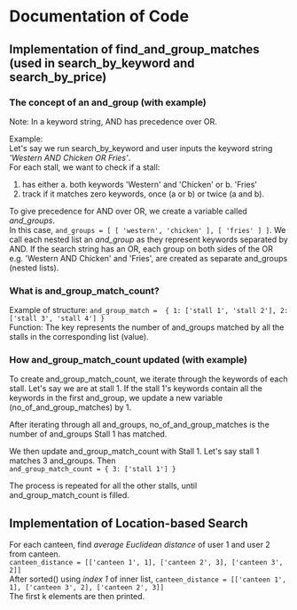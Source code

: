 # Documentation of Code 

## Implementation of find_and_group_matches (used in search_by_keyword and search_by_price)

### The concept of an and_group (with example)  
Note: In a keyword string, AND has precedence over OR.  

Example:  
Let's say we run search_by_keyword and user inputs the keyword string *'Western AND Chicken OR Fries'*.  
For each stall, we want to check if a stall:  
  1. has either a. both keywords 'Western' and 'Chicken' or b. 'Fries'
  2. track if it matches zero keywords, once (a or b) or twice (a and b).

To give precedence for AND over OR, we create a variable called *and_groups*.   
In this case, `and_groups = [ [ 'western', 'chicken' ], [ 'fries' ] ]`. 
We call each nested list an *and_group* as they represent keywords separated by AND.
If the search string has an OR, each group on both sides of the OR e.g. 'Western AND Chicken' and 'Fries',
are created as separate and_groups (nested lists).

### What is and_group_match_count?
Example of structure: 
`and_group_match = 
{
    1: ['stall 1', 'stall 2'],
    2: ['stall 3', 'stall 4']
}`  
Function:
The key represents the number of and_groups matched by all the stalls in the corresponding list (value).

### How and_group_match_count updated (with example)
To create and_group_match_count, we iterate through the keywords of each stall.
Let's say we are at stall 1. If the stall 1's keywords contain all the keywords in the first and_group,
we update a new variable (no_of_and_group_matches) by 1.

After iterating through all and_groups, no_of_and_group_matches is the number of and_groups Stall 1 has matched.

We then update and_group_match_count with Stall 1.
Let's say stall 1 matches 3 and_groups. Then  
`and_group_match_count = {
    3: ['stall 1']
}`

The process is repeated for all the other stalls, until and_group_match_count is filled.



## Implementation of Location-based Search

For each canteen, find *average Euclidean distance* of user 1 and user 2 from canteen.  
`canteen_distance = [['canteen 1', 1], ['canteen 2', 3], ['canteen 3', 2]]`  
After sorted() using *index 1* of inner list, `canteen_distance = [['canteen 1', 1], ['canteen 3', 2], ['canteen 2', 3]]`  
The first k elements are then printed.  
